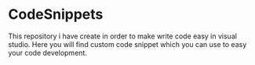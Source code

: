 # CodeSnippets
This repository i have create in order to make write code easy in visual studio. Here you will find custom code snippet which you can use to easy your code development.
